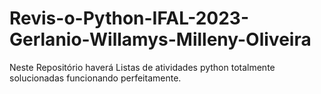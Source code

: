 # Revis-o-Python-IFAL-2023-Gerlanio-Willamys-Milleny-Oliveira
Neste Repositório haverá Listas de atividades python totalmente solucionadas funcionando perfeitamente.
